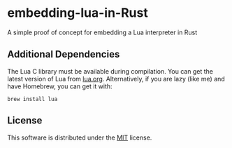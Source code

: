 # embedding-lua-in-Rust
A simple proof of concept for embedding a Lua interpreter in Rust

## Additional Dependencies

The Lua C library must be available during compilation. You can get the latest
version of Lua from [lua.org](http://www.lua.org/). Alternatively, if you are
lazy (like me) and have Homebrew, you can get it with:

```
brew install lua
```

## License

This software is distributed under the [MIT](/LICENSE) license.
